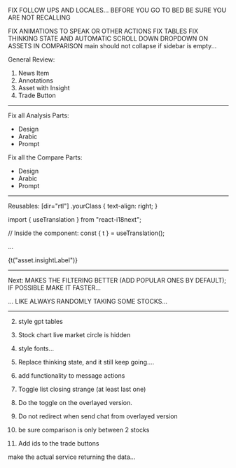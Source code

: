 FIX FOLLOW UPS AND LOCALES... BEFORE YOU GO TO BED BE SURE YOU ARE NOT RECALLING

FIX ANIMATIONS TO SPEAK OR OTHER ACTIONS
FIX TABLES
FIX THINKING STATE AND AUTOMATIC SCROLL DOWN
DROPDOWN ON ASSETS IN COMPARISON
main should not collapse if sidebar is empty...


General Review:
1. News Item
2. Annotations
3. Asset with Insight
4. Trade Button

---

Fix all Analysis Parts:
- Design
- Arabic
- Prompt


Fix all the Compare Parts:
- Design
- Arabic
- Prompt




-----
Reusables:
[dir="rtl"] .yourClass {
  text-align: right;
}



import { useTranslation } from "react-i18next";

// Inside the component:
const { t } = useTranslation();

...

{t("asset.insightLabel")}



-----


Next:
MAKES THE FILTERING BETTER
(ADD POPULAR ONES BY DEFAULT);
IF POSSIBLE MAKE IT FASTER...

... LIKE ALWAYS RANDOMLY TAKING SOME STOCKS...

--- --- ---

2. style gpt tables

6. Stock chart live market circle is hidden

3. style fonts...



1. Replace thinking state, and it still keep going....

1. add functionality to message actions

4. Toggle list closing strange (at least last one)

7. Do the toggle on the overlayed version.

8. Do not redirect when send chat from overlayed version
9. be sure comparison is only between 2 stocks
10. Add ids to the trade buttons

make the actual service returning the data...